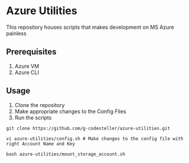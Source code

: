 # Azure Utilities
This repository houses scripts that makes development on MS Azure painless

## Prerequisites
1. Azure VM
2. Azure CLI

## Usage
1. Clone the repository
2. Make appropriate changes to the Config Files
3. Run the scripts

```
git clone https://github.com/g-codesteller/azure-utilities.git

vi azure-utilities/config.sh # Make changes to the config file with right Account Name and Key

bash azure-utilities/mount_storage_account.sh
```



